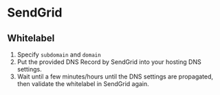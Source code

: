 # SendGrid

## Whitelabel

1. Specify `subdomain`  and `domain`
1. Put the provided DNS Record by SendGrid into your hosting DNS settings.
1. Wait until a few minutes/hours until the DNS settings are propagated, then validate the whitelabel in SendGrid again.